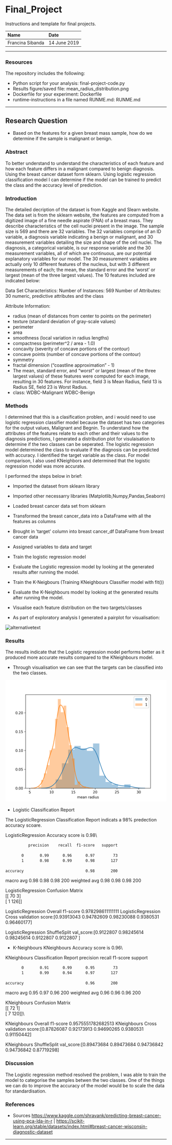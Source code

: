 # Final_Project

Instructions and template for final projects.

| Name | Date |
|:-------|:---------------|
|Francina Sibanda| 14 June 2019|

-----

### Resources
The repository includes the following:

- Python script for your analysis: final-project-code.py
- Results figure/saved file: mean_radius_distribution.png
- Dockerfile for your experiment: Dockerfile
- runtime-instructions in a file named RUNME.md: RUNME.md

-----

## Research Question

- Based on the features for a given breast mass sample, how do we determine if the sample is malignant or benign. 

### Abstract

To better understand to understand the characteristics of each feature and how each feature differs in a malignant compared to benign diagnosis. Using the breast cancer dataset form sklearn. Using logistic regression classification model I can determine if the model can be trained to predict the class and the accuracy level of prediction.

  
### Introduction

The detailed decription of the dataset is from Kaggle and Slearn website. 
The data set is from the sklearn website, the features are computed from a digitized image of a fine needle aspirate (FNA) of a breast mass. They describe characteristics of the cell nuclei present in the image. The sample size is 569 and there are 32 variables. The 32 variables comprise of an ID variable, a diagnosis variable indicating a benign or malignant, and 30 measurement variables detailing the size and shape of the cell nuclei. The diagnosis, a categorical variable, is our response variable and the 30 measurement variables, all of which are continuous, are our potential explanatory variables for our model. The 30 measurement variables are actually only 10 different features of the nucleus, but with 3 different measurements of each; the mean, the standard error and the ‘worst’ or largest (mean of the three largest values). The 10 features included are indicated below:

Data Set Characteristics:
Number of Instances:
 	569
Number of Attributes:
 	30 numeric, predictive attributes and the class

Attribute Information:
 	
- radius (mean of distances from center to points on the perimeter)
- texture (standard deviation of gray-scale values)
- perimeter
- area
- smoothness (local variation in radius lengths)
- compactness (perimeter^2 / area - 1.0)
- concavity (severity of concave portions of the contour)
- concave points (number of concave portions of the contour)
- symmetry
- fractal dimension (“coastline approximation” - 1)
- The mean, standard error, and “worst” or largest (mean of the three largest values) of these features were computed for each image, resulting in 30 features. For instance, field 3 is Mean Radius, field 13 is Radius SE, field 23 is Worst Radius.
- class:
WDBC-Malignant
WDBC-Benign


### Methods

I determined that this is a clasification problen, and i would need to use logistic regression classifier model because the dataset has two categories for the output values, Malignant and Begnin. To understand how the attributes of the features relate to each other and their values to the diagnosis predictions, I generated a distribution plot for visulaisation to determine if the two classes can be seperated. The logistic regression model determined the class to evaluate if the diagnosis can be predicted with accuracy. I identified the target variable as the class. For model comparison, I also used KNeighbors and determined that the logistic regression model was more accurate.

I performed the steps below in brief:

- Imported the dataset from sklearn library
- Imported other necessarry libraries (Matplotlib,Numpy,Pandas,Seaborn)
- Loaded breast cancer data set from sklearn
- Transformed the breast cancer_data into a DataFrame with all the features as columns
- Brought in 'target' column into breast cancer_df DataFrame from breast cancer data
- Assigned variables to data and target
- Train the logistic regression model
- Evaluate the Logistic regression model by looking at the generated results after running the model.
- Train the K-Neigbours (Training KNeighbours Classifier model with fit())
- Evaluate the K-Neighbours model by looking at the generated results after running the model.
- Visualise each feature distribution on the two targets/classes
   
 
- As part of exploratory analysis I generated a pairplot for visualisation:
  

 ![alternativetext](pairplot.png)

### Results

The results indicate that the Logistic regression model performs better as it produced more accurate results compared to the KNeighbours model.  

 - Through visualisation we can see that the targets can be classified into the two classes.

![alternativetext](mean_radius_distribution.png)

- Logistic Classification Report

The LogisticRegression Classification Report indicats a 98% predection accuracy scoare.

LogisticRegression Accuracy score is 0.98\ 

              precision    recall  f1-score   support

           0       0.99      0.96      0.97        73
           1       0.98      0.99      0.98       127

    accuracy                           0.98       200
   macro avg       0.98      0.98      0.98       200
weighted avg       0.98      0.98      0.98       200

LogisticRegression Confusion Matrix\
[[ 70   3]\
 [  1 126]]
 
 
LogisticRegression Overall f1-score
0.978298611111111
LogisticRegression Cross validation score:[0.93913043 0.94782609 0.98230088 0.9380531  0.96460177]

LogisticRegression ShuffleSplit val_score:[0.9122807  0.98245614 0.98245614 0.9122807  0.9122807 ]


- K-Neighbours
KNeighbours Accuracy score is 0.96\ 

KNeighbours Classification Report
              precision    recall  f1-score   support

           0       0.91      0.99      0.95        73
           1       0.99      0.94      0.97       127

    accuracy                           0.96       200
   macro avg       0.95      0.97      0.96       200
weighted avg       0.96      0.96      0.96       200

KNeighbours Confusion Matrix\
[[ 72   1]\
 [  7 120]]\
 
KNeighbours Overall f1-score
0.9575551782682513
KNeighbours Cross validation score:[0.87826087 0.92173913 0.94690265 0.9380531  0.91150442]

KNeighbours ShuffleSplit val_score:[0.89473684 0.89473684 0.94736842 0.94736842 0.87719298]


### Discussion

The Logistic regression method resolved the problem, I was able to train the model to categorise the samples betwen the two classes. 
One of the things we can do to improve the accuracy of the model would be to scale the data for standardisation.


### References
- Sources
https://www.kaggle.com/shravank/predicting-breast-cancer-using-pca-lda-in-r | https://scikit-learn.org/stable/datasets/index.html#breast-cancer-wisconsin-diagnostic-dataset


-------

